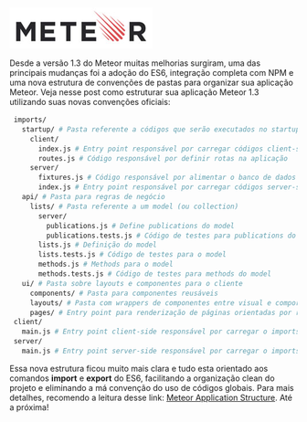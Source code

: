 ![Estruturando uma aplicação Meteor 1.3](../images/meteor-logo.jpg "Estruturando uma aplicação Meteor 1.3")

Desde a versão 1.3 do Meteor muitas melhorias surgiram, uma das principais mudanças foi a adoção do ES6, integração completa com NPM e uma nova estrutura de convenções de pastas para organizar sua aplicação Meteor.
Veja nesse post como estruturar sua aplicação Meteor 1.3 utilizando suas novas convenções oficiais:

``` bash
 imports/
   startup/ # Pasta referente a códigos que serão executados no startup do cliente e ou servidor
     client/
       index.js # Entry point responsável por carregar códigos client-side da pasta imports/ui/**/*
       routes.js # Código responsável por definir rotas na aplicação
     server/
       fixtures.js # Código responsável por alimentar o banco de dados em ambiente dev
       index.js # Entry point responsável por carregar códigos server-side da pasta imports/api/**/*
   api/ # Pasta para regras de negócio
     lists/ # Pasta referente a um model (ou collection)
       server/
         publications.js # Define publications do model
         publications.tests.js # Código de testes para publications do model
       lists.js # Definição do model
       lists.tests.js # Código de testes para o model
       methods.js # Methods para o model
       methods.tests.js # Código de testes para methods do model
   ui/ # Pasta sobre layouts e componentes para o cliente
     components/ # Pasta para componentes reusáveis
     layouts/ # Pasta com wrappers de componentes entre visual e comportamental
     pages/ # Entry point para renderização de páginas orientadas por routers
 client/
   main.js # Entry point client-side responsável por carregar o imports/startup/client/index.js
 server/
   main.js # Entry point server-side responsável por carregar o imports/startup/server/index.js
``` 

Essa nova estrutura ficou muito mais clara e tudo esta orientado aos comandos **import** e **export** do ES6, facilitando a organização clean do projeto e eliminando a má convenção do uso de códigos globais.
Para mais detalhes, recomendo a leitura desse link: [Meteor Application Structure](http://guide.meteor.com/structure.html "Meteor Application Structure").
Até a próxima!